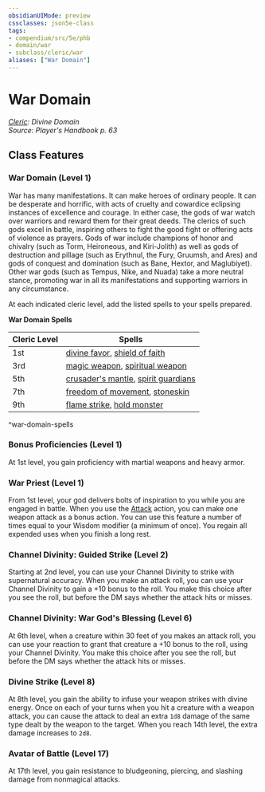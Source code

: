 ```yaml
---
obsidianUIMode: preview
cssclasses: json5e-class
tags:
- compendium/src/5e/phb
- domain/war
- subclass/cleric/war
aliases: ["War Domain"]
---
```

# War Domain
*[Cleric](cleric.md): Divine Domain*  
*Source: Player's Handbook p. 63*  


## Class Features

### War Domain (Level 1)

War has many manifestations. It can make heroes of ordinary people. It can be desperate and horrific, with acts of cruelty and cowardice eclipsing instances of excellence and courage. In either case, the gods of war watch over warriors and reward them for their great deeds. The clerics of such gods excel in battle, inspiring others to fight the good fight or offering acts of violence as prayers. Gods of war include champions of honor and chivalry (such as Torm, Heironeous, and Kiri-Jolith) as well as gods of destruction and pillage (such as Erythnul, the Fury, Gruumsh, and Ares) and gods of conquest and domination (such as Bane, Hextor, and Maglubiyet). Other war gods (such as Tempus, Nike, and Nuada) take a more neutral stance, promoting war in all its manifestations and supporting warriors in any circumstance.

At each indicated cleric level, add the listed spells to your spells prepared.

**War Domain Spells**

| Cleric Level | Spells |
|--------------|--------|
| 1st | [divine favor](divine-favor.md), [shield of faith](shield-of-faith.md) |
| 3rd | [magic weapon](magic-weapon.md), [spiritual weapon](spiritual-weapon.md) |
| 5th | [crusader's mantle](crusaders-mantle.md), [spirit guardians](spirit-guardians.md) |
| 7th | [freedom of movement](freedom-of-movement.md), [stoneskin](stoneskin.md) |
| 9th | [flame strike](flame-strike.md), [hold monster](hold-monster.md) |
^war-domain-spells

### Bonus Proficiencies (Level 1)

At 1st level, you gain proficiency with martial weapons and heavy armor.

### War Priest (Level 1)

From 1st level, your god delivers bolts of inspiration to you while you are engaged in battle. When you use the [Attack](rules/actions.md#Attack) action, you can make one weapon attack as a bonus action. You can use this feature a number of times equal to your Wisdom modifier (a minimum of once). You regain all expended uses when you finish a long rest.

### Channel Divinity: Guided Strike (Level 2)

Starting at 2nd level, you can use your Channel Divinity to strike with supernatural accuracy. When you make an attack roll, you can use your Channel Divinity to gain a +10 bonus to the roll. You make this choice after you see the roll, but before the DM says whether the attack hits or misses.

### Channel Divinity: War God's Blessing (Level 6)

At 6th level, when a creature within 30 feet of you makes an attack roll, you can use your reaction to grant that creature a +10 bonus to the roll, using your Channel Divinity. You make this choice after you see the roll, but before the DM says whether the attack hits or misses.

### Divine Strike (Level 8)

At 8th level, you gain the ability to infuse your weapon strikes with divine energy. Once on each of your turns when you hit a creature with a weapon attack, you can cause the attack to deal an extra `1d8` damage of the same type dealt by the weapon to the target. When you reach 14th level, the extra damage increases to `2d8`.

### Avatar of Battle (Level 17)

At 17th level, you gain resistance to bludgeoning, piercing, and slashing damage from nonmagical attacks.